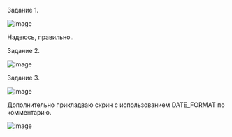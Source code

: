 Задание 1. 

![image](https://github.com/dimkahm/sys-homework_sdv/assets/31319996/70c097ce-9fab-4fc8-9d93-998454ed8e8d)

Надеюсь, правильно..

Задание 2.

![image](https://github.com/dimkahm/sys-homework_sdv/assets/31319996/55fd1922-9b97-460a-888e-1cec2a2d69cc)


Задание 3.

![image](https://github.com/dimkahm/sys-homework_sdv/assets/31319996/5331ce76-f7da-4b02-8481-279b841851e1)

Дополнительно прикладваю скрин с использованием DATE_FORMAT по комментарию.

![image](https://github.com/dimkahm/sys-homework_sdv/assets/31319996/5fca0835-4d4b-4c2f-b9bc-c9081c62a8d3)
